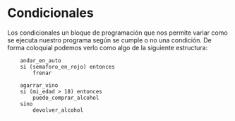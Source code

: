 # Condicionales
Los condicionales un bloque de programación que nos permite variar como se ejecuta nuestro programa según se cumple o no una condición. De forma coloquial podemos verlo como algo de la siguiente estructura:

```
    andar_en_auto
    si (semaforo_en_rojo) entonces
        frenar
```
```
    agarrar_vino
    si (mi_edad > 18) entonces
        puedo_comprar_alcohol
    sino
        devolver_alcohol
```
